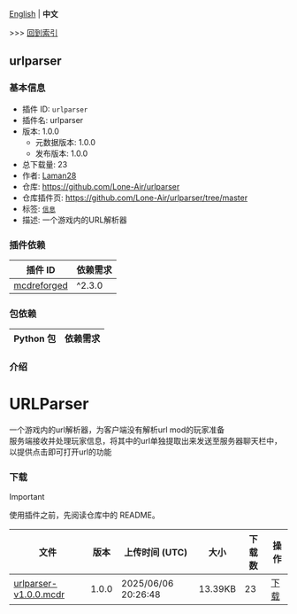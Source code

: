 [English](readme.md) | **中文**

\>\>\> [回到索引](/readme-zh_cn.md)

## urlparser

### 基本信息

- 插件 ID: `urlparser`
- 插件名: urlparser
- 版本: 1.0.0
  - 元数据版本: 1.0.0
  - 发布版本: 1.0.0
- 总下载量: 23
- 作者: [Laman28](https://github.com/Lone-Air)
- 仓库: https://github.com/Lone-Air/urlparser
- 仓库插件页: https://github.com/Lone-Air/urlparser/tree/master
- 标签: [`信息`](/labels/information/readme-zh_cn.md)
- 描述: 一个游戏内的URL解析器

### 插件依赖

| 插件 ID | 依赖需求 |
| --- | --- |
| [mcdreforged](https://github.com/Fallen-Breath/MCDReforged) | ^2.3.0 |

### 包依赖

| Python 包 | 依赖需求 |
| --- | --- |

### 介绍

# URLParser

一个游戏内的url解析器，为客户端没有解析url mod的玩家准备 <br />
服务端接收并处理玩家信息，将其中的url单独提取出来发送至服务器聊天栏中，以提供点击即可打开url的功能

### 下载

> [!IMPORTANT]
> 使用插件之前，先阅读仓库中的 README。

| 文件 | 版本 | 上传时间 (UTC) | 大小 | 下载数 | 操作 |
| --- | --- | --- | --- | --- | --- |
| [urlparser-v1.0.0.mcdr](https://github.com/Lone-Air/urlparser/releases/tag/v1.0.0) | 1.0.0 | 2025/06/06 20:26:48 | 13.39KB | 23 | [下载](https://github.com/Lone-Air/urlparser/releases/download/v1.0.0/urlparser-v1.0.0.mcdr) |

